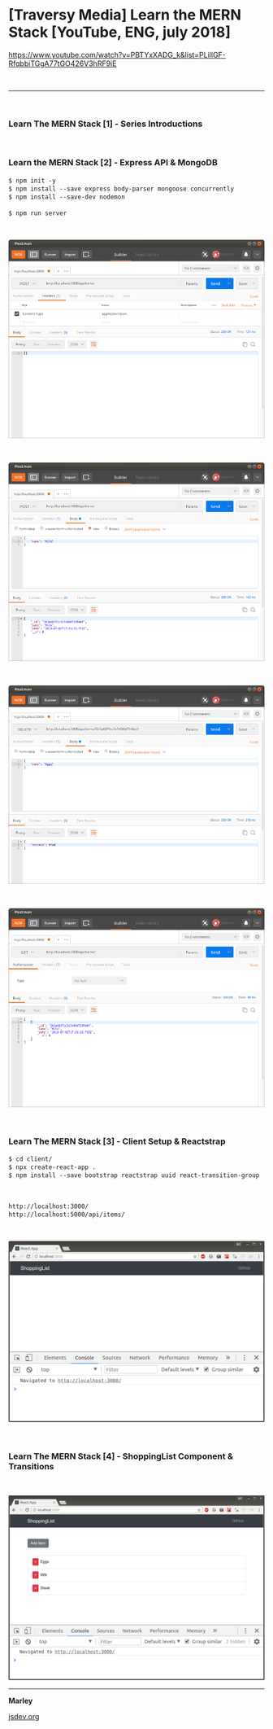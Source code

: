 # [Traversy Media] Learn the MERN Stack [YouTube, ENG, july 2018]

https://www.youtube.com/watch?v=PBTYxXADG_k&list=PLillGF-RfqbbiTGgA77tGO426V3hRF9iE

<br/>
<hr/>
<br/>

### Learn The MERN Stack [1] - Series Introductions

<br/>

### Learn the MERN Stack [2] - Express API & MongoDB

    $ npm init -y
    $ npm install --save express body-parser mongoose concurrently
    $ npm install --save-dev nodemon

    $ npm run server

<br/>

![Application](/img/pic-02-01.png?raw=true)

<br/>

![Application](/img/pic-02-02.png?raw=true)

<br/>

![Application](/img/pic-02-03.png?raw=true)

<br/>

![Application](/img/pic-02-04.png?raw=true)

<br/>

### Learn The MERN Stack [3] - Client Setup & Reactstrap

    $ cd client/
    $ npx create-react-app .
    $ npm install --save bootstrap reactstrap uuid react-transition-group

<br/>

    http://localhost:3000/
    http://localhost:5000/api/items/

<br/>

![Application](/img/pic-03-01.png?raw=true)

<br/>

### Learn The MERN Stack [4] - ShoppingList Component & Transitions

<br/>

![Application](/img/pic-04-01.png?raw=true)

---

**Marley**

<a href="https://jsdev.org">jsdev.org</a>
